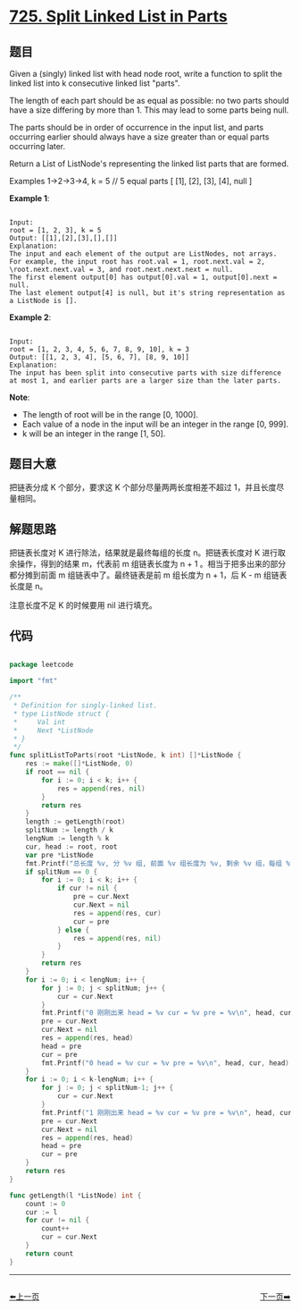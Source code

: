 # [725. Split Linked List in Parts](https://leetcode.com/problems/split-linked-list-in-parts/)

## 题目

Given a (singly) linked list with head node root, write a function to split the linked list into k consecutive linked list "parts".

The length of each part should be as equal as possible: no two parts should have a size differing by more than 1. This may lead to some parts being null.

The parts should be in order of occurrence in the input list, and parts occurring earlier should always have a size greater than or equal parts occurring later.

Return a List of ListNode's representing the linked list parts that are formed.

Examples 1->2->3->4, k = 5 // 5 equal parts [ [1], [2], [3], [4], null ]

**Example 1**:

```

Input: 
root = [1, 2, 3], k = 5
Output: [[1],[2],[3],[],[]]
Explanation:
The input and each element of the output are ListNodes, not arrays.
For example, the input root has root.val = 1, root.next.val = 2, \root.next.next.val = 3, and root.next.next.next = null.
The first element output[0] has output[0].val = 1, output[0].next = null.
The last element output[4] is null, but it's string representation as a ListNode is [].

```

**Example 2**:

```

Input: 
root = [1, 2, 3, 4, 5, 6, 7, 8, 9, 10], k = 3
Output: [[1, 2, 3, 4], [5, 6, 7], [8, 9, 10]]
Explanation:
The input has been split into consecutive parts with size difference at most 1, and earlier parts are a larger size than the later parts.

```

**Note**:

- The length of root will be in the range [0, 1000].
- Each value of a node in the input will be an integer in the range [0, 999].
- k will be an integer in the range [1, 50].



## 题目大意

把链表分成 K 个部分，要求这 K 个部分尽量两两长度相差不超过 1，并且长度尽量相同。

## 解题思路

把链表长度对 K 进行除法，结果就是最终每组的长度 n。把链表长度对 K 进行取余操作，得到的结果 m，代表前 m 组链表长度为 n + 1 。相当于把多出来的部分都分摊到前面 m 组链表中了。最终链表是前 m 组长度为 n + 1，后 K - m 组链表长度是 n。

注意长度不足 K 的时候要用 nil 进行填充。





## 代码

```go

package leetcode

import "fmt"

/**
 * Definition for singly-linked list.
 * type ListNode struct {
 *     Val int
 *     Next *ListNode
 * }
 */
func splitListToParts(root *ListNode, k int) []*ListNode {
	res := make([]*ListNode, 0)
	if root == nil {
		for i := 0; i < k; i++ {
			res = append(res, nil)
		}
		return res
	}
	length := getLength(root)
	splitNum := length / k
	lengNum := length % k
	cur, head := root, root
	var pre *ListNode
	fmt.Printf("总长度 %v, 分 %v 组, 前面 %v 组长度为 %v, 剩余 %v 组，每组 %v\n", length, k, lengNum, splitNum+1, k-lengNum, splitNum)
	if splitNum == 0 {
		for i := 0; i < k; i++ {
			if cur != nil {
				pre = cur.Next
				cur.Next = nil
				res = append(res, cur)
				cur = pre
			} else {
				res = append(res, nil)
			}
		}
		return res
	}
	for i := 0; i < lengNum; i++ {
		for j := 0; j < splitNum; j++ {
			cur = cur.Next
		}
		fmt.Printf("0 刚刚出来 head = %v cur = %v pre = %v\n", head, cur, head)
		pre = cur.Next
		cur.Next = nil
		res = append(res, head)
		head = pre
		cur = pre
		fmt.Printf("0 head = %v cur = %v pre = %v\n", head, cur, head)
	}
	for i := 0; i < k-lengNum; i++ {
		for j := 0; j < splitNum-1; j++ {
			cur = cur.Next
		}
		fmt.Printf("1 刚刚出来 head = %v cur = %v pre = %v\n", head, cur, head)
		pre = cur.Next
		cur.Next = nil
		res = append(res, head)
		head = pre
		cur = pre
	}
	return res
}

func getLength(l *ListNode) int {
	count := 0
	cur := l
	for cur != nil {
		count++
		cur = cur.Next
	}
	return count
}

```


----------------------------------------------
<div style="display: flex;justify-content: space-between;align-items: center;">
<p><a href="https://books.halfrost.com/leetcode/ChapterFour/0724.Find-Pivot-Index/">⬅️上一页</a></p>
<p><a href="https://books.halfrost.com/leetcode/ChapterFour/0726.Number-of-Atoms/">下一页➡️</a></p>
</div>
